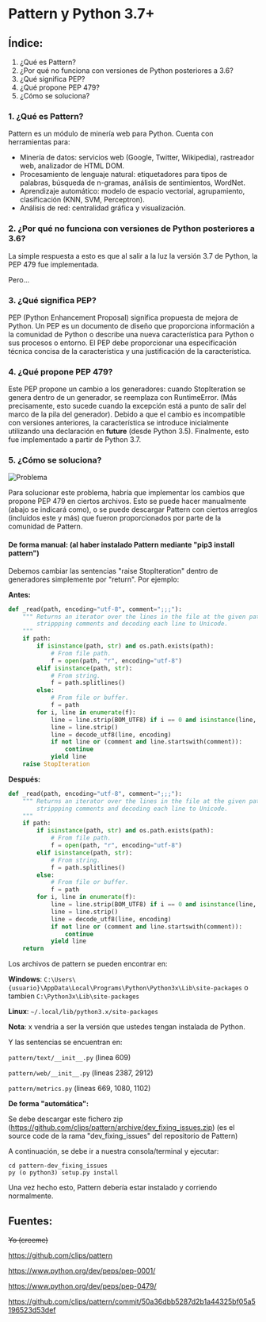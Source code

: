# Pattern y Python 3.7+
 
## Índice:
 
1. ¿Qué es Pattern?
2. ¿Por qué no funciona con versiones de Python posteriores a 3.6?
3. ¿Qué significa PEP?
4. ¿Qué propone PEP 479?
5. ¿Cómo se soluciona?

### 1. ¿Qué es Pattern?
 
Pattern es un módulo de minería web para Python. Cuenta con herramientas para:
 
* Minería de datos: servicios web (Google, Twitter, Wikipedia), rastreador web, analizador de HTML DOM.
* Procesamiento de lenguaje natural: etiquetadores para tipos de palabras, búsqueda de n-gramas, análisis de sentimientos, WordNet.
* Aprendizaje automático: modelo de espacio vectorial, agrupamiento, clasificación (KNN, SVM, Perceptron).
* Análisis de red: centralidad gráfica y visualización.
 
### 2. ¿Por qué no funciona con versiones de Python posteriores a 3.6?
 
La simple respuesta a esto es que al salir a la luz la versión 3.7 de Python, la PEP 479 fue implementada.
 
Pero...
 
### 3. ¿Qué significa PEP?
 
PEP (Python Enhancement Proposal) significa propuesta de mejora de Python. Un PEP es un documento de diseño que proporciona información a la comunidad de Python o describe una nueva característica para Python o sus procesos o entorno. El PEP debe proporcionar una especificación técnica concisa de la característica y una justificación de la característica.
 
### 4. ¿Qué propone PEP 479?

Este PEP propone un cambio a los generadores: cuando StopIteration se genera dentro de un generador, se reemplaza con RuntimeError. (Más precisamente, esto sucede cuando la excepción está a punto de salir del marco de la pila del generador). Debido a que el cambio es incompatible con versiones anteriores, la característica se introduce inicialmente utilizando una declaración en __future__ (desde Python 3.5). Finalmente, esto fue implementado a partir de Python 3.7.
 
### 5. ¿Cómo se soluciona?

![Problema](https://i.imgur.com/HKXCqvi.png)

Para solucionar este problema, habría que implementar los cambios que propone PEP 479 en ciertos archivos. Esto se puede hacer manualmente (abajo se indicará como), o se puede descargar Pattern con ciertos arreglos (incluidos este y más) que fueron proporcionados por parte de la comunidad de Pattern.
 
#### De forma manual: (al haber instalado Pattern mediante "pip3 install pattern")
 
Debemos cambiar las sentencias "raise StopIteration" dentro de generadores simplemente por "return". Por ejemplo:

**Antes:**

```Python
def _read(path, encoding="utf-8", comment=";;;"):
    """ Returns an iterator over the lines in the file at the given path,
        strippping comments and decoding each line to Unicode.
    """
    if path:
        if isinstance(path, str) and os.path.exists(path):
            # From file path.
            f = open(path, "r", encoding="utf-8")
        elif isinstance(path, str):
            # From string.
            f = path.splitlines()
        else:
            # From file or buffer.
            f = path
        for i, line in enumerate(f):
            line = line.strip(BOM_UTF8) if i == 0 and isinstance(line, str) else line
            line = line.strip()
            line = decode_utf8(line, encoding)
            if not line or (comment and line.startswith(comment)):
                continue
            yield line
    raise StopIteration
```

**Después:**

```Python
def _read(path, encoding="utf-8", comment=";;;"):
    """ Returns an iterator over the lines in the file at the given path,
        strippping comments and decoding each line to Unicode.
    """
    if path:
        if isinstance(path, str) and os.path.exists(path):
            # From file path.
            f = open(path, "r", encoding="utf-8")
        elif isinstance(path, str):
            # From string.
            f = path.splitlines()
        else:
            # From file or buffer.
            f = path
        for i, line in enumerate(f):
            line = line.strip(BOM_UTF8) if i == 0 and isinstance(line, str) else line
            line = line.strip()
            line = decode_utf8(line, encoding)
            if not line or (comment and line.startswith(comment)):
                continue
            yield line
    return
```
Los archivos de pattern se pueden encontrar en:

**Windows**: `C:\Users\{usuario}\AppData\Local\Programs\Python\Python3x\Lib\site-packages` o tambien `C:\Python3x\Lib\site-packages`

**Linux**: `~/.local/lib/python3.x/site-packages`

**Nota**: x vendria a ser la versión que ustedes tengan instalada de Python.

Y las sentencias se encuentran en:

`pattern/text/__init__.py` (linea 609)

`pattern/web/__init__.py` (lineas 2387, 2912)

`pattern/metrics.py` (lineas 669, 1080, 1102)

**De forma "automática":**

Se debe descargar este fichero zip (https://github.com/clips/pattern/archive/dev_fixing_issues.zip) (es el source code de la rama "dev_fixing_issues" del repositorio de Pattern)

A continuación, se debe ir a nuestra consola/terminal y ejecutar:

```
cd pattern-dev_fixing_issues
py (o python3) setup.py install
```

Una vez hecho esto, Pattern debería estar instalado y corriendo normalmente.

## Fuentes:

~~Yo (creeme)~~

https://github.com/clips/pattern

https://www.python.org/dev/peps/pep-0001/

https://www.python.org/dev/peps/pep-0479/

https://github.com/clips/pattern/commit/50a36dbb5287d2b1a44325bf05a5196523d53def

